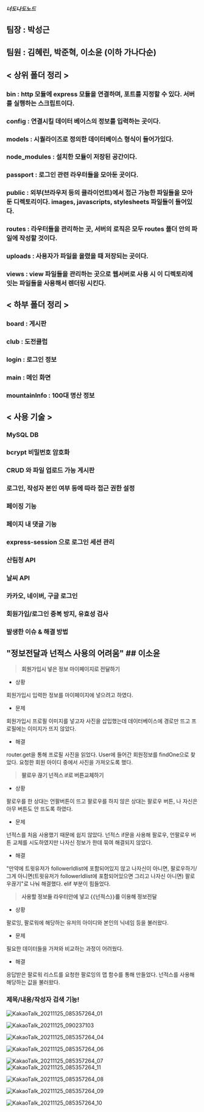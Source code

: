 ##### 너도나도노드

## 팀장 : 박성근

## 팀원 : 김혜린, 박준혁, 이소윤 (이하 가나다순)

## < 상위 폴더 정리 >

### bin : http 모듈에 express 모듈을 연결하며, 포트를 지정할 수 있다. 서버를 실행하는 스크립트이다.

### config : 연결시킬 데이터 베이스의 정보를 입력하는 곳이다.

### models : 시퀄라이즈로 정의한 데이터베이스 형식이 들어가있다.

### node_modules : 설치한 모듈이 저장된 공간이다.

### passport : 로그인 관련 라우터들을 모아둔 곳이다.

### public : 외부(브라우저 등의 클라이언트)에서 접근 가능한 파일들을 모아 둔 디렉토리이다. images, javascripts, stylesheets 파일들이 들어있다.

### routes : 라우터들을 관리하는 곳, 서버의 로직은 모두 routes 폴더 안의 파일에 작성할 것이다.

### uploads : 사용자가 파일을 올렸을 때 저장되는 곳이다.

### views : view 파일들을 관리하는 곳으로 웹서버로 사용 시 이 디렉토리에 잇는 파일들을 사용해서 렌더링 시킨다.

## < 하부 폴더 정리 >

### board : 게시판

### club : 도전클럽

### login : 로그인 정보

### main : 메인 화면

### mountainInfo : 100대 명산 정보

## < 사용 기술 >

### MySQL DB

### bcrypt 비밀번호 암호화

### CRUD 와 파일 업로드 가능 게시판

### 로그인, 작성자 본인 여부 등에 따라 접근 권한 설정

### 페이징 기능

### 페이지 내 댓글 기능

### express-session 으로 로그인 세션 관리

### 산림청 API

### 날씨 API

### 카카오, 네이버, 구글 로그인

### 회원가입/로그인 중복 방지, 유효성 검사

### 발생한 이슈 & 해결 방법

## "정보전달과 넌적스 사용의 어려움" ## 이소윤

> **회원가입시 넣은 정보 마이페이지로 전달하기**
> 
- 상황

회원가입시 입력한 정보를 마이페이지에 넣으려고 하였다. 

- 문제

회원가입시 프로필 이미지를 넣고자 사진을 삽입했는데 데이터베이스에 경로만 뜨고 프로필에는 이미지가 뜨지 않았다. 

- 해결

router.get을 통해 프로필 사진을 읽었다. User에 들어간 회원정보를 findOne으로 찾았다. 요청한 회원 아이디 중에서 사진을 가져오도록 했다.

> **팔로우 끊기 넌적스 if로 버튼교체하기**
> 
- 상황

팔로우를 한 상대는 언팔버튼이 뜨고 팔로우를 하지 않은 상대는 팔로우 버튼, 나 자신은 아무 버튼도 안 뜨도록 하였다.

- 문제

넌적스를 처음 사용했기 때문에 쉽지 않았다. 넌적스 if문을 사용해 팔로우, 언팔로우 버튼 교체를 시도하였지만 나자신 정보가 한데 묶여 해결되지 않았다.

- 해결

"만약에 트윗유저가 followerIdlist에 포함되어있지 않고 나자신이 아니면, 팔로우하기/ 그게 아니면(트윗유저가 followerIdlist에 포함되어있으면 그리고 나자신 아니면) 팔로우끊기"로 나눠 해결했다. elif 부분이 힘들었다.

> **사용할 정보들 라우터안에 넣고 {{넌적스}}를 이용해 정보전달**
> 
- 상황

팔로잉, 팔로워에 해당하는 유저의 아이디와 본인의 닉네임 등을 불러왔다.

- 문제

필요한 데이터들을 가져와 비교하는 과정이 어려웠다. 

- 해결

응답받은 팔로워 리스트를 요청한 팔로잉의 맵 함수를 통해 만들었다. 넌적스를 사용해 해당하는 값을 불러왔다.

### 제목/내용/작성자 검색 기능!

![KakaoTalk_20211125_085357264_01](https://user-images.githubusercontent.com/89543695/143537017-1cd0c3fd-128a-4874-988b-b1b67c6f6781.gif)

![KakaoTalk_20211125_090237103](https://user-images.githubusercontent.com/89543695/143537035-58d89a12-3933-473c-9f6e-c72aa88a4909.gif)

![KakaoTalk_20211125_085357264_04](https://user-images.githubusercontent.com/89543695/143537709-36c7ad01-4bcf-404f-ad15-3482253a2061.gif)

![KakaoTalk_20211125_085357264_06](https://user-images.githubusercontent.com/89543695/143537068-94dc0bbb-6ee6-4f6b-b67b-9515b436a44b.gif)

![KakaoTalk_20211125_085357264_07](https://user-images.githubusercontent.com/89543695/143537081-9437a63e-729d-47f1-ba2c-13e862c81025.gif)
![KakaoTalk_20211125_085357264_11](https://user-images.githubusercontent.com/89543695/143537198-47a7aea8-1644-4c12-8d20-e5c17827ce90.gif)

![KakaoTalk_20211125_085357264_08](https://user-images.githubusercontent.com/89543695/143537094-d46206f6-5fa4-4a55-bf0c-6d57b7c27bf4.gif)

![KakaoTalk_20211125_085357264_09](https://user-images.githubusercontent.com/89543695/143537103-445acca8-48d9-40e1-8b95-38dd58b03bb6.gif)

![KakaoTalk_20211125_085357264_10](https://user-images.githubusercontent.com/89543695/143537189-fdf2cdc6-b9b5-4f18-ae97-d3bf78f90fc1.gif)


